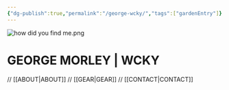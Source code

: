 ```yaml
---
{"dg-publish":true,"permalink":"/george-wcky/","tags":["gardenEntry"]}
---
```


![how did you find me.png](/img/user/how%20did%20you%20find%20me.png)

# GEORGE MORLEY | WCKY

// [[ABOUT\|ABOUT]]
// [[GEAR\|GEAR]]
// [[CONTACT\|CONTACT]]
